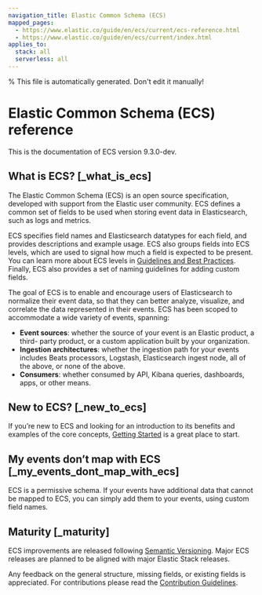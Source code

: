 ```yaml
---
navigation_title: Elastic Common Schema (ECS)
mapped_pages:
  - https://www.elastic.co/guide/en/ecs/current/ecs-reference.html
  - https://www.elastic.co/guide/en/ecs/current/index.html
applies_to:
  stack: all
  serverless: all
---
```

% This file is automatically generated. Don't edit it manually!

# Elastic Common Schema (ECS) reference

This is the documentation of ECS version 9.3.0-dev.


## What is ECS? [_what_is_ecs]

The Elastic Common Schema (ECS) is an open source specification, developed with support from the Elastic user community. ECS defines a common set of fields to be used when storing event data in Elasticsearch, such as logs and metrics.

ECS specifies field names and Elasticsearch datatypes for each field, and provides descriptions and example usage. ECS also groups fields into ECS levels, which are used to signal how much a field is expected to be present. You can learn more about ECS levels in [Guidelines and Best Practices](/reference/ecs-guidelines.md). Finally, ECS also provides a set of naming guidelines for adding custom fields.

The goal of ECS is to enable and encourage users of Elasticsearch to normalize their event data, so that they can better analyze, visualize, and correlate the data represented in their events. ECS has been scoped to accommodate a wide variety of events, spanning:

* **Event sources**: whether the source of your event is an Elastic product, a third- party product, or a custom application built by your organization.
* **Ingestion architectures**: whether the ingestion path for your events includes Beats processors, Logstash, Elasticsearch ingest node, all of the above, or none of the above.
* **Consumers**: whether consumed by API, Kibana queries, dashboards, apps, or other means.


## New to ECS? [_new_to_ecs]

If you’re new to ECS and looking for an introduction to its benefits and examples of the core concepts, [Getting Started](/reference/ecs-getting-started.md) is a great place to start.


## My events don’t map with ECS [_my_events_dont_map_with_ecs]

ECS is a permissive schema. If your events have additional data that cannot be mapped to ECS, you can simply add them to your events, using custom field names.


## Maturity [_maturity]

ECS improvements are released following [Semantic Versioning](https://semver.org/). Major ECS releases are planned to be aligned with major Elastic Stack releases.

Any feedback on the general structure, missing fields, or existing fields is appreciated. For contributions please read the [Contribution Guidelines](https://github.com/elastic/ecs/blob/master/CONTRIBUTING.md).

